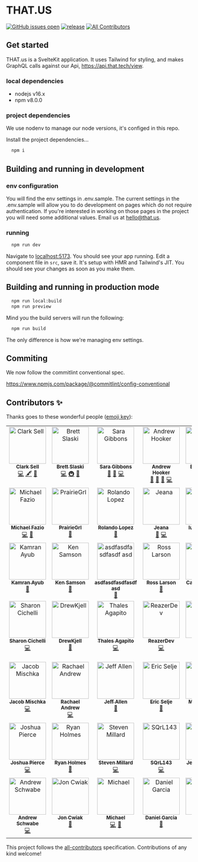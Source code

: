 # THAT.US

[![GitHub issues open](https://img.shields.io/github/issues/thatconference/that.us.svg)](https://github.com/thatconference/that.us/issues) [![release](https://img.shields.io/badge/PRs-welcome-brightgreen.svg)](https://github.com/thatconference/that.us/issues) <!-- ALL-CONTRIBUTORS-BADGE:START - Do not remove or modify this section -->
[![All Contributors](https://img.shields.io/badge/all_contributors-48-orange.svg?style=flat-square)](#contributors-)
<!-- ALL-CONTRIBUTORS-BADGE:END -->

## Get started

THAT.us is a SvelteKit application. It uses Tailwind for styling, and makes GraphQL calls against our Api, https://api.that.tech/view.

### local dependencies

- nodejs v16.x
- npm v8.0.0

### project dependencies

We use nodenv to manage our node versions, it's configed in this repo.

Install the project dependencies...

```bash
  npm i
```

## Building and running in development

### env configuration

You will find the env settings in .env.sample. The current settings in the .env.sample will allow you to do development on pages which do not require authentication. If you're interested in working on those pages in the project you will need some additional values. Email us at hello@that.us.

### running

```bash
  npm run dev
```

Navigate to [localhost:5173](http://localhost:5173). You should see your app running. Edit a component file in `src`, save it. It's setup with HMR and Tailwind's JIT. You should see your changes as soon as you make them.

## Building and running in production mode

```bash
  npm run local:build
  npm run preview
```

Mind you the build servers will run the following:

```bash
  npm run build
```

The only difference is how we're managing env settings.

## Commiting

We now follow the commitlint conventional spec.

https://www.npmjs.com/package/@commitlint/config-conventional

## Contributors ✨

Thanks goes to these wonderful people ([emoji key](https://allcontributors.org/docs/en/emoji-key)):

<!-- ALL-CONTRIBUTORS-LIST:START - Do not remove or modify this section -->
<!-- prettier-ignore-start -->
<!-- markdownlint-disable -->
<table>
  <tbody>
    <tr>
      <td align="center" valign="top" width="14.28%"><a href="http://unspecified.io"><img src="https://avatars1.githubusercontent.com/u/772569?v=4?s=100" width="100px;" alt="Clark Sell"/><br /><sub><b>Clark Sell</b></sub></a><br /><a href="https://github.com/ThatConference/that.us/commits?author=csell5" title="Code">💻</a> <a href="#content-csell5" title="Content">🖋</a> <a href="#design-csell5" title="Design">🎨</a></td>
      <td align="center" valign="top" width="14.28%"><a href="http://blog.brettski.com"><img src="https://avatars3.githubusercontent.com/u/473633?v=4?s=100" width="100px;" alt="Brett Slaski"/><br /><sub><b>Brett Slaski</b></sub></a><br /><a href="https://github.com/ThatConference/that.us/commits?author=brettski" title="Code">💻</a> <a href="#infra-brettski" title="Infrastructure (Hosting, Build-Tools, etc)">🚇</a> <a href="#maintenance-brettski" title="Maintenance">🚧</a></td>
      <td align="center" valign="top" width="14.28%"><a href="http://saragibby.com"><img src="https://avatars1.githubusercontent.com/u/82035?v=4?s=100" width="100px;" alt="Sara Gibbons"/><br /><sub><b>Sara Gibbons</b></sub></a><br /><a href="https://github.com/ThatConference/that.us/pulls?q=is%3Apr+reviewed-by%3Asaragibby" title="Reviewed Pull Requests">👀</a> <a href="#userTesting-saragibby" title="User Testing">📓</a> <a href="https://github.com/ThatConference/that.us/commits?author=saragibby" title="Code">💻</a></td>
      <td align="center" valign="top" width="14.28%"><a href="https://leanpub.com/os-support"><img src="https://avatars3.githubusercontent.com/u/240650?v=4?s=100" width="100px;" alt="Andrew Hooker"/><br /><sub><b>Andrew Hooker</b></sub></a><br /><a href="https://github.com/ThatConference/that.us/issues?q=author%3AGeekOnCoffee" title="Bug reports">🐛</a> <a href="#userTesting-GeekOnCoffee" title="User Testing">📓</a> <a href="https://github.com/ThatConference/that.us/pulls?q=is%3Apr+reviewed-by%3AGeekOnCoffee" title="Reviewed Pull Requests">👀</a> <a href="https://github.com/ThatConference/that.us/commits?author=GeekOnCoffee" title="Code">💻</a></td>
      <td align="center" valign="top" width="14.28%"><a href="https://github.com/gemolle"><img src="https://avatars0.githubusercontent.com/u/60487024?v=4?s=100" width="100px;" alt="Erin Gemoll"/><br /><sub><b>Erin Gemoll</b></sub></a><br /><a href="https://github.com/ThatConference/that.us/issues?q=author%3Agemolle" title="Bug reports">🐛</a></td>
      <td align="center" valign="top" width="14.28%"><a href="https://github.com/TheTopher"><img src="https://avatars1.githubusercontent.com/u/6912293?v=4?s=100" width="100px;" alt="TheTopher"/><br /><sub><b>TheTopher</b></sub></a><br /><a href="https://github.com/ThatConference/that.us/issues?q=author%3ATheTopher" title="Bug reports">🐛</a></td>
      <td align="center" valign="top" width="14.28%"><a href="https://github.com/mcookWI"><img src="https://avatars0.githubusercontent.com/u/5367626?v=4?s=100" width="100px;" alt="Mike"/><br /><sub><b>Mike</b></sub></a><br /><a href="https://github.com/ThatConference/that.us/issues?q=author%3AmcookWI" title="Bug reports">🐛</a> <a href="#userTesting-mcookWI" title="User Testing">📓</a></td>
    </tr>
    <tr>
      <td align="center" valign="top" width="14.28%"><a href="https://github.com/MFazio23"><img src="https://avatars0.githubusercontent.com/u/782519?v=4?s=100" width="100px;" alt="Michael Fazio"/><br /><sub><b>Michael Fazio</b></sub></a><br /><a href="https://github.com/ThatConference/that.us/commits?author=MFazio23" title="Code">💻</a> <a href="https://github.com/ThatConference/that.us/issues?q=author%3AMFazio23" title="Bug reports">🐛</a></td>
      <td align="center" valign="top" width="14.28%"><a href="https://github.com/PrairieGrl"><img src="https://avatars1.githubusercontent.com/u/66928505?v=4?s=100" width="100px;" alt="PrairieGrl"/><br /><sub><b>PrairieGrl</b></sub></a><br /><a href="https://github.com/ThatConference/that.us/issues?q=author%3APrairieGrl" title="Bug reports">🐛</a></td>
      <td align="center" valign="top" width="14.28%"><a href="https://github.com/rolandolopez"><img src="https://avatars3.githubusercontent.com/u/1054389?v=4?s=100" width="100px;" alt="Rolando Lopez"/><br /><sub><b>Rolando Lopez</b></sub></a><br /><a href="https://github.com/ThatConference/that.us/issues?q=author%3Arolandolopez" title="Bug reports">🐛</a></td>
      <td align="center" valign="top" width="14.28%"><a href="https://www.jeana.dev"><img src="https://avatars2.githubusercontent.com/u/194128?v=4?s=100" width="100px;" alt="Jeana"/><br /><sub><b>Jeana</b></sub></a><br /><a href="https://github.com/ThatConference/that.us/issues?q=author%3Atsidel" title="Bug reports">🐛</a> <a href="https://github.com/ThatConference/that.us/commits?author=tsidel" title="Code">💻</a></td>
      <td align="center" valign="top" width="14.28%"><a href="https://github.com/lukeplamann"><img src="https://avatars3.githubusercontent.com/u/9270720?v=4?s=100" width="100px;" alt="lukeplamann"/><br /><sub><b>lukeplamann</b></sub></a><br /><a href="#ideas-lukeplamann" title="Ideas, Planning, & Feedback">🤔</a></td>
      <td align="center" valign="top" width="14.28%"><a href="http://youtube.com/eddiejaoude?sub_confirmation=1"><img src="https://avatars3.githubusercontent.com/u/624760?v=4?s=100" width="100px;" alt="Eddie Jaoude"/><br /><sub><b>Eddie Jaoude</b></sub></a><br /><a href="https://github.com/ThatConference/that.us/commits?author=eddiejaoude" title="Code">💻</a> <a href="https://github.com/ThatConference/that.us/issues?q=author%3Aeddiejaoude" title="Bug reports">🐛</a></td>
      <td align="center" valign="top" width="14.28%"><a href="https://www.microsoft.com"><img src="https://avatars0.githubusercontent.com/u/7679720?v=4?s=100" width="100px;" alt="David Pine"/><br /><sub><b>David Pine</b></sub></a><br /><a href="https://github.com/ThatConference/that.us/commits?author=IEvangelist" title="Code">💻</a></td>
    </tr>
    <tr>
      <td align="center" valign="top" width="14.28%"><a href="http://kamranicus.com/"><img src="https://avatars1.githubusercontent.com/u/563819?v=4?s=100" width="100px;" alt="Kamran Ayub"/><br /><sub><b>Kamran Ayub</b></sub></a><br /><a href="https://github.com/ThatConference/that.us/issues?q=author%3Akamranayub" title="Bug reports">🐛</a></td>
      <td align="center" valign="top" width="14.28%"><a href="https://github.com/kenssamson"><img src="https://avatars3.githubusercontent.com/u/9221745?v=4?s=100" width="100px;" alt="Ken Samson"/><br /><sub><b>Ken Samson</b></sub></a><br /><a href="https://github.com/ThatConference/that.us/issues?q=author%3Akenssamson" title="Bug reports">🐛</a></td>
      <td align="center" valign="top" width="14.28%"><a href="https://github.com/ps2goat"><img src="https://avatars0.githubusercontent.com/u/5384732?v=4?s=100" width="100px;" alt="asdfasdfasdfasdf asd"/><br /><sub><b>asdfasdfasdfasdf asd</b></sub></a><br /><a href="#ideas-ps2goat" title="Ideas, Planning, & Feedback">🤔</a></td>
      <td align="center" valign="top" width="14.28%"><a href="https://github.com/zo0o0ot"><img src="https://avatars3.githubusercontent.com/u/876146?v=4?s=100" width="100px;" alt="Ross Larson"/><br /><sub><b>Ross Larson</b></sub></a><br /><a href="#ideas-zo0o0ot" title="Ideas, Planning, & Feedback">🤔</a></td>
      <td align="center" valign="top" width="14.28%"><a href="http://lgbtq.dev"><img src="https://avatars0.githubusercontent.com/u/2401816?v=4?s=100" width="100px;" alt="Caden Sumner"/><br /><sub><b>Caden Sumner</b></sub></a><br /><a href="https://github.com/ThatConference/that.us/commits?author=Ghosts" title="Code">💻</a> <a href="https://github.com/ThatConference/that.us/issues?q=author%3AGhosts" title="Bug reports">🐛</a></td>
      <td align="center" valign="top" width="14.28%"><a href="https://github.com/asharonbaltazar"><img src="https://avatars3.githubusercontent.com/u/58940073?v=4?s=100" width="100px;" alt="asharonbaltazar"/><br /><sub><b>asharonbaltazar</b></sub></a><br /><a href="https://github.com/ThatConference/that.us/commits?author=asharonbaltazar" title="Code">💻</a></td>
      <td align="center" valign="top" width="14.28%"><a href="https://github.com/teyd"><img src="https://avatars2.githubusercontent.com/u/48223730?v=4?s=100" width="100px;" alt="teyd"/><br /><sub><b>teyd</b></sub></a><br /><a href="https://github.com/ThatConference/that.us/issues?q=author%3Ateyd" title="Bug reports">🐛</a></td>
    </tr>
    <tr>
      <td align="center" valign="top" width="14.28%"><a href="http://www.girlwritescode.com/"><img src="https://avatars0.githubusercontent.com/u/514037?v=4?s=100" width="100px;" alt="Sharon Cichelli"/><br /><sub><b>Sharon Cichelli</b></sub></a><br /><a href="https://github.com/ThatConference/that.us/commits?author=scichelli" title="Code">💻</a></td>
      <td align="center" valign="top" width="14.28%"><a href="https://github.com/DrewKjell"><img src="https://avatars0.githubusercontent.com/u/24257136?v=4?s=100" width="100px;" alt="DrewKjell"/><br /><sub><b>DrewKjell</b></sub></a><br /><a href="https://github.com/ThatConference/that.us/issues?q=author%3ADrewKjell" title="Bug reports">🐛</a></td>
      <td align="center" valign="top" width="14.28%"><a href="http://agapito.dev"><img src="https://avatars0.githubusercontent.com/u/51180770?v=4?s=100" width="100px;" alt="Thales Agapito"/><br /><sub><b>Thales Agapito</b></sub></a><br /><a href="https://github.com/ThatConference/that.us/commits?author=thalesagapito" title="Code">💻</a></td>
      <td align="center" valign="top" width="14.28%"><a href="https://github.com/ReazerDev"><img src="https://avatars1.githubusercontent.com/u/36013882?v=4?s=100" width="100px;" alt="ReazerDev"/><br /><sub><b>ReazerDev</b></sub></a><br /><a href="https://github.com/ThatConference/that.us/commits?author=ReazerDev" title="Code">💻</a></td>
      <td align="center" valign="top" width="14.28%"><a href="https://github.com/Yassine-Latreche"><img src="https://avatars1.githubusercontent.com/u/59394690?v=4?s=100" width="100px;" alt="Yassine Latreche"/><br /><sub><b>Yassine Latreche</b></sub></a><br /><a href="https://github.com/ThatConference/that.us/commits?author=Yassine-Latreche" title="Code">💻</a></td>
      <td align="center" valign="top" width="14.28%"><a href="https://github.com/kehnj"><img src="https://avatars1.githubusercontent.com/u/17574909?v=4?s=100" width="100px;" alt="Ken Johnson"/><br /><sub><b>Ken Johnson</b></sub></a><br /><a href="https://github.com/ThatConference/that.us/issues?q=author%3Akehnj" title="Bug reports">🐛</a></td>
      <td align="center" valign="top" width="14.28%"><a href="http://www.coreyhaines.com"><img src="https://avatars0.githubusercontent.com/u/3962?v=4?s=100" width="100px;" alt="Corey Haines"/><br /><sub><b>Corey Haines</b></sub></a><br /><a href="https://github.com/ThatConference/that.us/issues?q=author%3Acoreyhaines" title="Bug reports">🐛</a></td>
    </tr>
    <tr>
      <td align="center" valign="top" width="14.28%"><a href="https://www.mischka.me"><img src="https://avatars1.githubusercontent.com/u/3939997?v=4?s=100" width="100px;" alt="Jacob Mischka"/><br /><sub><b>Jacob Mischka</b></sub></a><br /><a href="https://github.com/ThatConference/that.us/commits?author=jacobmischka" title="Code">💻</a></td>
      <td align="center" valign="top" width="14.28%"><a href="https://www.rachael-andrew.dev/"><img src="https://avatars3.githubusercontent.com/u/6334799?v=4?s=100" width="100px;" alt="Rachael Andrew"/><br /><sub><b>Rachael Andrew</b></sub></a><br /><a href="https://github.com/ThatConference/that.us/commits?author=r-andrew-dev" title="Code">💻</a></td>
      <td align="center" valign="top" width="14.28%"><a href="https://github.com/sojan80"><img src="https://avatars1.githubusercontent.com/u/13117568?v=4?s=100" width="100px;" alt="Jeff Allen"/><br /><sub><b>Jeff Allen</b></sub></a><br /><a href="https://github.com/ThatConference/that.us/issues?q=author%3Asojan80" title="Bug reports">🐛</a></td>
      <td align="center" valign="top" width="14.28%"><a href="http://saltydogllc.com"><img src="https://avatars1.githubusercontent.com/u/8174668?v=4?s=100" width="100px;" alt="Eric Selje"/><br /><sub><b>Eric Selje</b></sub></a><br /><a href="https://github.com/ThatConference/that.us/issues?q=author%3Aeselje" title="Bug reports">🐛</a></td>
      <td align="center" valign="top" width="14.28%"><a href="http://www.mattmillican.com"><img src="https://avatars0.githubusercontent.com/u/810260?v=4?s=100" width="100px;" alt="Matt Millican"/><br /><sub><b>Matt Millican</b></sub></a><br /><a href="https://github.com/ThatConference/that.us/issues?q=author%3Ammillican" title="Bug reports">🐛</a></td>
      <td align="center" valign="top" width="14.28%"><a href="http://michaelwales.com/"><img src="https://avatars.githubusercontent.com/u/37906?v=4?s=100" width="100px;" alt="Michael Wales"/><br /><sub><b>Michael Wales</b></sub></a><br /><a href="https://github.com/ThatConference/that.us/commits?author=walesmd" title="Code">💻</a></td>
      <td align="center" valign="top" width="14.28%"><a href="https://github.com/ategen3rt"><img src="https://avatars.githubusercontent.com/u/36305171?v=4?s=100" width="100px;" alt="Adam J Tegen"/><br /><sub><b>Adam J Tegen</b></sub></a><br /><a href="https://github.com/ThatConference/that.us/commits?author=ategen3rt" title="Code">💻</a></td>
    </tr>
    <tr>
      <td align="center" valign="top" width="14.28%"><a href="https://github.com/joshpierce"><img src="https://avatars.githubusercontent.com/u/8643537?v=4?s=100" width="100px;" alt="Joshua Pierce"/><br /><sub><b>Joshua Pierce</b></sub></a><br /><a href="https://github.com/ThatConference/that.us/commits?author=joshpierce" title="Code">💻</a></td>
      <td align="center" valign="top" width="14.28%"><a href="https://github.com/blitzmann"><img src="https://avatars.githubusercontent.com/u/3904767?v=4?s=100" width="100px;" alt="Ryan Holmes"/><br /><sub><b>Ryan Holmes</b></sub></a><br /><a href="https://github.com/ThatConference/that.us/issues?q=author%3Ablitzmann" title="Bug reports">🐛</a></td>
      <td align="center" valign="top" width="14.28%"><a href="https://github.com/RunDLL32-Steve"><img src="https://avatars.githubusercontent.com/u/40435775?v=4?s=100" width="100px;" alt="Steven Millard"/><br /><sub><b>Steven Millard</b></sub></a><br /><a href="https://github.com/ThatConference/that.us/commits?author=RunDLL32-Steve" title="Code">💻</a></td>
      <td align="center" valign="top" width="14.28%"><a href="https://github.com/SQrL143"><img src="https://avatars.githubusercontent.com/u/26024995?v=4?s=100" width="100px;" alt="SQrL143"/><br /><sub><b>SQrL143</b></sub></a><br /><a href="https://github.com/ThatConference/that.us/commits?author=SQrL143" title="Code">💻</a></td>
      <td align="center" valign="top" width="14.28%"><a href="https://github.com/jknaak"><img src="https://avatars.githubusercontent.com/u/25443142?v=4?s=100" width="100px;" alt="Jessica Knaak"/><br /><sub><b>Jessica Knaak</b></sub></a><br /><a href="https://github.com/ThatConference/that.us/issues?q=author%3Ajknaak" title="Bug reports">🐛</a></td>
      <td align="center" valign="top" width="14.28%"><a href="https://github.com/zachesposito"><img src="https://avatars.githubusercontent.com/u/1486613?v=4?s=100" width="100px;" alt="zachesposito"/><br /><sub><b>zachesposito</b></sub></a><br /><a href="https://github.com/ThatConference/that.us/commits?author=zachesposito" title="Code">💻</a></td>
      <td align="center" valign="top" width="14.28%"><a href="https://github.com/zaudtke"><img src="https://avatars.githubusercontent.com/u/1631560?v=4?s=100" width="100px;" alt="Al"/><br /><sub><b>Al</b></sub></a><br /><a href="https://github.com/ThatConference/that.us/commits?author=zaudtke" title="Code">💻</a></td>
    </tr>
    <tr>
      <td align="center" valign="top" width="14.28%"><a href="https://github.com/AndrewSchwabe"><img src="https://avatars.githubusercontent.com/u/17070695?v=4?s=100" width="100px;" alt="Andrew Schwabe"/><br /><sub><b>Andrew Schwabe</b></sub></a><br /><a href="https://github.com/ThatConference/that.us/commits?author=AndrewSchwabe" title="Code">💻</a></td>
      <td align="center" valign="top" width="14.28%"><a href="https://github.com/binaryjanitor"><img src="https://avatars.githubusercontent.com/u/13708049?v=4?s=100" width="100px;" alt="Jon Cwiak"/><br /><sub><b>Jon Cwiak</b></sub></a><br /><a href="https://github.com/ThatConference/that.us/issues?q=author%3Abinaryjanitor" title="Bug reports">🐛</a></td>
      <td align="center" valign="top" width="14.28%"><a href="https://code.erpenbeck.io"><img src="https://avatars.githubusercontent.com/u/8420128?v=4?s=100" width="100px;" alt="Michael"/><br /><sub><b>Michael</b></sub></a><br /><a href="https://github.com/ThatConference/that.us/commits?author=GitMje" title="Code">💻</a> <a href="https://github.com/ThatConference/that.us/issues?q=author%3AGitMje" title="Bug reports">🐛</a></td>
      <td align="center" valign="top" width="14.28%"><a href="https://github.com/garciadev"><img src="https://avatars.githubusercontent.com/u/5198299?v=4?s=100" width="100px;" alt="Daniel Garcia"/><br /><sub><b>Daniel Garcia</b></sub></a><br /><a href="https://github.com/ThatConference/that.us/issues?q=author%3Agarciadev" title="Bug reports">🐛</a></td>
      <td align="center" valign="top" width="14.28%"><a href="https://ee.linkedin.com/in/kristjanroosild"><img src="https://avatars.githubusercontent.com/u/1203138?v=4?s=100" width="100px;" alt="Kristjan Roosild"/><br /><sub><b>Kristjan Roosild</b></sub></a><br /><a href="https://github.com/ThatConference/that.us/commits?author=kristjanr" title="Code">💻</a></td>
      <td align="center" valign="top" width="14.28%"><a href="https://github.com/DanWillman"><img src="https://avatars.githubusercontent.com/u/4489280?v=4?s=100" width="100px;" alt="Dan Willman"/><br /><sub><b>Dan Willman</b></sub></a><br /><a href="https://github.com/ThatConference/that.us/commits?author=DanWillman" title="Code">💻</a></td>
    </tr>
  </tbody>
</table>

<!-- markdownlint-restore -->
<!-- prettier-ignore-end -->

<!-- ALL-CONTRIBUTORS-LIST:END -->

This project follows the [all-contributors](https://github.com/all-contributors/all-contributors) specification. Contributions of any kind welcome!
